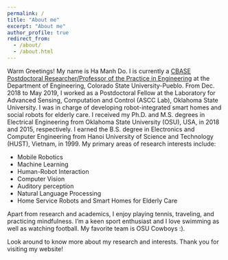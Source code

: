 ```yaml
---
permalink: /
title: "About me"
excerpt: "About me"
author_profile: true
redirect_from:
  - /about/
  - /about.html
---
```

Warm Greetings! My name is Ha Manh Do. I is currently a [CBASE Postdoctoral Researcher/Professor of the Practice in Engineering](https://www.csupueblo.edu/communities-to-build-active-stem-engagement/research-communities-program.html) at the Department of Engineering, Colorado State University-Pueblo. From Dec. 2018 to May 2019, I worked as a Postdoctoral Fellow at the Laboratory for Advanced Sensing, Computation and Control (ASCC Lab), Oklahoma State University. I was in charge of developing robot-integrated smart homes and social robots for elderly care. I received my Ph.D. and M.S. degrees in Electrical Engineering from Oklahoma State University (OSU), USA, in 2018 and 2015, respectively. I earned the B.S. degree in Electronics and Computer Engineering from Hanoi University of Science and Technology (HUST), Vietnam, in 1999. My primary areas of research interests include:

* Mobile Robotics
* Machine Learning
* Human-Robot Interaction
* Computer Vision
* Auditory perception
* Natural Language Processing
* Home Service Robots and Smart Homes for Elderly Care

Apart from research and academics, I enjoy playing tennis, traveling, and practicing mindfulness. I’m a keen sport enthusiast and I love swimming as well as watching football. My favorite team is OSU Cowboys :).

Look around to know more about my research and interests. Thank you for visiting my website!
